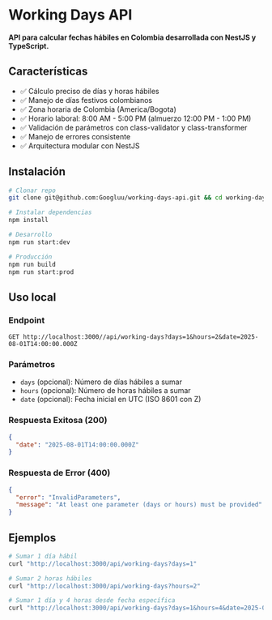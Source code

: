 # Working Days API

**API para calcular fechas hábiles en Colombia desarrollada con NestJS y TypeScript.**

## Características

- ✅ Cálculo preciso de días y horas hábiles
- ✅ Manejo de días festivos colombianos
- ✅ Zona horaria de Colombia (America/Bogota)
- ✅ Horario laboral: 8:00 AM - 5:00 PM (almuerzo 12:00 PM - 1:00 PM)
- ✅ Validación de parámetros con class-validator y class-transformer
- ✅ Manejo de errores consistente
- ✅ Arquitectura modular con NestJS

## Instalación

```bash
# Clonar repo
git clone git@github.com:Googluu/working-days-api.git && cd working-days-api

# Instalar dependencias
npm install

# Desarrollo
npm run start:dev

# Producción
npm run build
npm run start:prod
```

## Uso local

### Endpoint
```
GET http://localhost:3000//api/working-days?days=1&hours=2&date=2025-08-01T14:00:00.000Z
```

### Parámetros
- `days` (opcional): Número de días hábiles a sumar
- `hours` (opcional): Número de horas hábiles a sumar  
- `date` (opcional): Fecha inicial en UTC (ISO 8601 con Z)

### Respuesta Exitosa (200)
```json
{
  "date": "2025-08-01T14:00:00.000Z"
}
```

### Respuesta de Error (400)
```json
{
  "error": "InvalidParameters",
  "message": "At least one parameter (days or hours) must be provided"
}
```

## Ejemplos

```bash
# Sumar 1 día hábil
curl "http://localhost:3000/api/working-days?days=1"

# Sumar 2 horas hábiles
curl "http://localhost:3000/api/working-days?hours=2"

# Sumar 1 día y 4 horas desde fecha específica
curl "http://localhost:3000/api/working-days?days=1&hours=4&date=2025-04-10T15:00:00.000Z"
```
